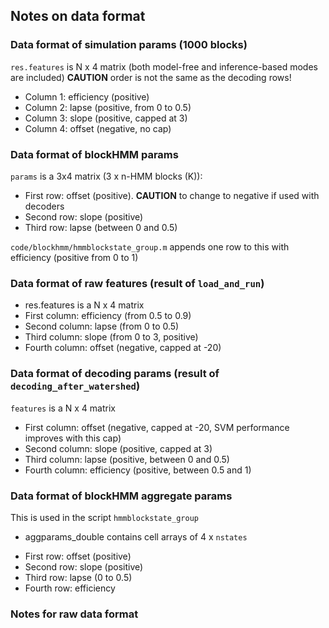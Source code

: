 ## Notes on data format 

### Data format of simulation params (1000 blocks)
`res.features` is N x 4 matrix (both model-free and inference-based modes are included)
**CAUTION** order is not the same as the decoding rows!
* Column 1: efficiency (positive)
* Column 2: lapse (positive, from 0 to 0.5)
* Column 3: slope (positive, capped at 3)
* Column 4: offset (negative, no cap)

### Data format of blockHMM params
`params` is a 3x4 matrix (3 x n-HMM blocks (K)):

* First row: offset (positive). **CAUTION** to change to negative if used with decoders
* Second row: slope (positive)
* Third row: lapse (between 0 and 0.5)

`code/blockhmm/hmmblockstate_group.m` appends one row to this with efficiency (positive from 0 to 1)

### Data format of raw features (result of `load_and_run`)
* res.features is a N x 4 matrix
* First column: efficiency (from 0.5 to 0.9)
* Second column: lapse (from 0 to 0.5)
* Third column: slope (from 0 to 3, positive)
* Fourth column: offset (negative, capped at -20)

### Data format of decoding params (result of `decoding_after_watershed`)
`features` is a N x 4 matrix

* First column: offset (negative, capped at -20, SVM performance improves with this cap)
* Second column: slope (positive, capped at 3)
* Third column: lapse (positive, between 0 and 0.5)
* Fourth column: efficiency (positive, between 0.5 and 1)

### Data format of blockHMM aggregate params
This is used in the script `hmmblockstate_group`
- aggparams_double contains cell arrays of 4 x `nstates`

* First row: offset (positive)
* Second row: slope (positive)
* Third row: lapse (0 to 0.5)
* Fourth row: efficiency


### Notes for raw data format
